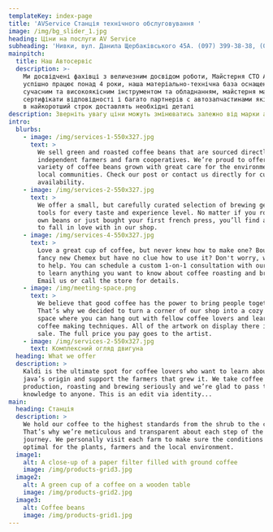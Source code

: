 ```yaml
---
templateKey: index-page
title: 'AVService Станція технічного обслуговування '
image: /img/bg_slider_1.jpg
heading: Ціни на послуги AV Service
subheading: 'Нивки, вул. Данила Щербаківського 45А. (097) 399-38-38, (063) 335-38-38'
mainpitch:
  title: Наш Автосервіс
  description: >-
    Ми досвідчені фахівці з величезним досвідом роботи, Майстерня СТО AV Service
    успішно працює понад 4 роки, наша матеріально-технічна база оснащена
    сучасним та високоякісним інструментом та обладнанням, майстерня має всі
    сертифікати відповідності і багато партнерів с автозапчастинами які швидко і
    в найкоротший строк доставлять необхідні деталі 
description: Зверніть увагу ціни можуть змінюватись залежно від марки авто*
intro:
  blurbs:
    - image: /img/services-1-550x327.jpg
      text: >
        We sell green and roasted coffee beans that are sourced directly from
        independent farmers and farm cooperatives. We’re proud to offer a
        variety of coffee beans grown with great care for the environment and
        local communities. Check our post or contact us directly for current
        availability.
    - image: /img/services-2-550x327.jpg
      text: >
        We offer a small, but carefully curated selection of brewing gear and
        tools for every taste and experience level. No matter if you roast your
        own beans or just bought your first french press, you’ll find a gadget
        to fall in love with in our shop.
    - image: /img/services-4-550x327.jpg
      text: >
        Love a great cup of coffee, but never knew how to make one? Bought a
        fancy new Chemex but have no clue how to use it? Don't worry, we’re here
        to help. You can schedule a custom 1-on-1 consultation with our baristas
        to learn anything you want to know about coffee roasting and brewing.
        Email us or call the store for details.
    - image: /img/meeting-space.png
      text: >
        We believe that good coffee has the power to bring people together.
        That’s why we decided to turn a corner of our shop into a cozy meeting
        space where you can hang out with fellow coffee lovers and learn about
        coffee making techniques. All of the artwork on display there is for
        sale. The full price you pay goes to the artist.
    - image: /img/services-2-550x327.jpg
      text: Комплексний огляд двигуна
  heading: What we offer
  description: >
    Kaldi is the ultimate spot for coffee lovers who want to learn about their
    java’s origin and support the farmers that grew it. We take coffee
    production, roasting and brewing seriously and we’re glad to pass that
    knowledge to anyone. This is an edit via identity...
main:
  heading: Станція
  description: >
    We hold our coffee to the highest standards from the shrub to the cup.
    That’s why we’re meticulous and transparent about each step of the coffee’s
    journey. We personally visit each farm to make sure the conditions are
    optimal for the plants, farmers and the local environment.
  image1:
    alt: A close-up of a paper filter filled with ground coffee
    image: /img/products-grid3.jpg
  image2:
    alt: A green cup of a coffee on a wooden table
    image: /img/products-grid2.jpg
  image3:
    alt: Coffee beans
    image: /img/products-grid1.jpg
---
```


